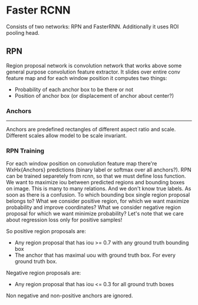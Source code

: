# Faster RCNN

Consists of two networks: RPN and FasterRNN. Additionally it uses ROI pooling head.

## RPN

Region proposal network is convolution network that works above some general purpose convolution feature extractor.
It slides over entire conv feature map and for each window position it computes two things:
- Probability of each anchor box to be there or not
- Position of anchor box (or displacement of anchor about center?)

### Anchors
***
Anchors are predefined rectangles of different aspect ratio and scale. Different scales allow model to be scale invariant.


### RPN Training

For each window position on convolution feature map there're WxHx{Anchors} predictions (binary label or softmax over all anchors?).
RPN can be trained separetely from rcnn, so that we must define loss function. We want to maximize iou between predicted regions and bounding boxes on image.
This is many to many relations. And we don't know true labels. As soon as there is a confusion. 
To which bounding box single region proposal belongs to?
What we consider positive region, for which we want maximize probability and improve coordinates? What we consider negative region proposal for which we want minimize probability? Let's note that we care about regression loss only for positive samples!

So positive region proposals are:
- Any region proposal that has iou >= 0.7 with any ground truth bounding box
- The anchor that has maximal uou with ground truth box. For every ground truth box.

Negative region proposals are:
- Any region proposal that has iou <= 0.3 for all ground truth boxes

Non negative and non-positive anchors are ignored.